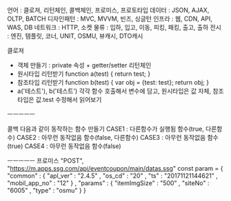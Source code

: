 언어 : 클로져, 리턴체인, 콜백체인, 프로미스, 프로토타입
데이터 : JSON, AJAX, OLTP, BATCH
디자인패턴 : MVC, MVVM, 빈즈, 싱글턴
인프라 : 웹, CDN, API, WAS, DB
네트워크 : HTTP, 소켓
물류 : 입하, 입고, 이동, 피킹, 패킹, 출고, 출하
전시 : 엔진, 템플릿, 코너, UNIT, OSMU, 뷰캐시, DTO캐시

클로져
 - 객체 만들기 : private 속성 + getter/setter
리턴체인
 - 원시타입 리턴받기
function a(test) {
return test;
}
 - 참조타입 리턴받기
function b(test) {
var obj = {test: test};
return obj;
}
 - a('테스트'), b('테스트')
각각 함수 호출해서 변수에 담고,
원시타입은 값 자체,
참조타입은 값.test
수정해서 읽어보기

ㅡㅡㅡㅡㅡ

콜백
다음과 같이 동작하는 함수 만들기
CASE1 : 다른함수가 실행됨
함수(true, 다른함수)
CASE2 : 아무런 동작없음
함수(false, 다른함수)
CASE3 : 아무런 동작없음
함수(true)
CASE4 : 아무런 동작없음
함수(false)


ㅡㅡㅡㅡㅡ
프로미스
"POST", "https://m.apps.ssg.com/api/eventcoupon/main/datas.ssg"
const param = {
	"common"	: {
		"apl_ver"		: "2.4.5"
	,	"os_cd"			: "20"
	,	"ts"			: "20171121144621"
	,	"mobil_app_no"	: "12"
	}
,	"params"	: {
		"itemImgSize"	: "500"
	,	"siteNo"		: "6005"
	,	"type"			: "osmu"
	}
}
